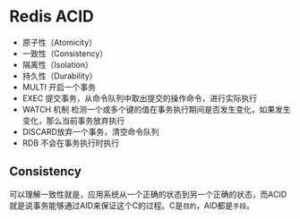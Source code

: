 # Redis ACID

- 原子性（Atomicity）
- 一致性（Consistency）
- 隔离性（Isolation）
- 持久性（Durability）
- MULTI 开启一个事务
- EXEC 提交事务，从命令队列中取出提交的操作命令，进行实际执行
- WATCH 机制 检测一个或多个键的值在事务执行期间是否发生变化，如果发生变化，那么当前事务放弃执行
- DISCARD放弃一个事务，清空命令队列
- RDB 不会在事务执行时执行

## Consistency

可以理解一致性就是，应用系统从一个正确的状态到另一个正确的状态，而ACID就是说事务能够通过AID来保证这个C的过程。C是`目的`，AID都是`手段`。
